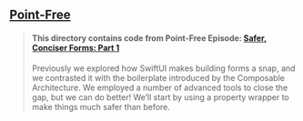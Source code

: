 ## [Point-Free](https://www.pointfree.co)

> #### This directory contains code from Point-Free Episode: [Safer, Conciser Forms: Part 1](https://www.pointfree.co/episodes/ep158-safer-conciser-forms-part-1)
>
> Previously we explored how SwiftUI makes building forms a snap, and we contrasted it with the boilerplate introduced by the Composable Architecture. We employed a number of advanced tools to close the gap, but we can do better! We’ll start by using a property wrapper to make things much safer than before.
